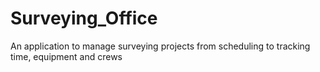 # Surveying_Office
An application to manage surveying projects from scheduling to tracking time, equipment and crews
